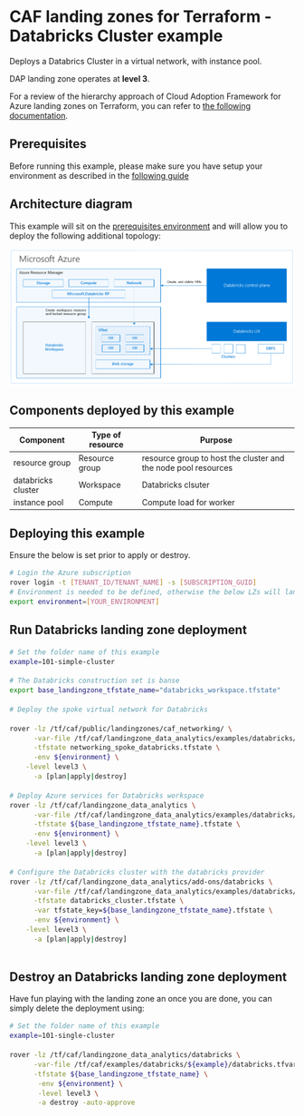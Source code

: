 # CAF landing zones for Terraform - Databricks Cluster example

Deploys a Databrics Cluster in a virtual network, with instance pool.

DAP landing zone operates at **level 3**.

For a review of the hierarchy approach of Cloud Adoption Framework for Azure landing zones on Terraform, you can refer to [the following documentation](../../../../documentation/code_architecture/hierarchy.md).

## Prerequisites

Before running this example, please make sure you have setup your environment as described in the [following guide](../../readme.md)

## Architecture diagram

This example will sit on the [prerequisites environment](../../../readme.md) and will allow you to deploy the following additional topology:

![solutions](../../../_images/examples/101-databricks-architecture.png)

## Components deployed by this example

| Component          | Type of resource | Purpose                                                        |
|--------------------|------------------|----------------------------------------------------------------|
| resource group     | Resource group   | resource group to host the cluster and the node pool resources |
| databricks cluster | Workspace        | Databricks clsuter                                             |
| instance pool      | Compute          | Compute load for worker                                        |

## Deploying this example

Ensure the below is set prior to apply or destroy.

```bash
# Login the Azure subscription
rover login -t [TENANT_ID/TENANT_NAME] -s [SUBSCRIPTION_GUID]
# Environment is needed to be defined, otherwise the below LZs will land into sandpit which someone else is working on
export environment=[YOUR_ENVIRONMENT]
```

## Run Databricks landing zone deployment

```bash
# Set the folder name of this example
example=101-simple-cluster

# The Databricks construction set is banse
export base_landingzone_tfstate_name="databricks_workspace.tfstate"

# Deploy the spoke virtual network for Databricks

rover -lz /tf/caf/public/landingzones/caf_networking/ \
      -var-file /tf/caf/landingzone_data_analytics/examples/databricks/${example}/networking_spoke/networking_spoke.tfvars \
      -tfstate networking_spoke_databricks.tfstate \
      -env ${environment} \
	-level level3 \
      -a [plan|apply|destroy]
      
# Deploy Azure services for Databricks workspace
rover -lz /tf/caf/landingzone_data_analytics \
      -var-file /tf/caf/landingzone_data_analytics/examples/databricks/${example}/databricks.tfvars \
      -tfstate ${base_landingzone_tfstate_name}.tfstate \
      -env ${environment} \
	-level level3 \
      -a [plan|apply|destroy]
      
# Configure the Databricks cluster with the databricks provider
rover -lz /tf/caf/landingzone_data_analytics/add-ons/databricks \
      -var-file /tf/caf/landingzone_data_analytics/examples/databricks/${example}/databricks.tfvars \
      -tfstate databricks_cluster.tfstate \
      -var tfstate_key=${base_landingzone_tfstate_name}.tfstate \
      -env ${environment} \
	-level level3 \
      -a [plan|apply|destroy]
      
```

## Destroy an Databricks landing zone deployment

Have fun playing with the landing zone an once you are done, you can simply delete the deployment using:

```bash
# Set the folder name of this example
example=101-single-cluster

rover -lz /tf/caf/landingzone_data_analytics/databricks \
      -var-file /tf/caf/examples/databricks/${example}/databricks.tfvars \
      -tfstate ${base_landingzone_tfstate_name} \
       -env ${environment} \
       -level level3 \
       -a destroy -auto-approve
```
